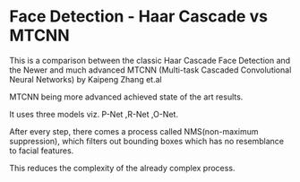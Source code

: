 # Face Detection - Haar Cascade vs MTCNN

This is a comparison between the classic Haar Cascade Face Detection and the Newer and much advanced MTCNN (Multi-task Cascaded Convolutional Neural Networks) by Kaipeng Zhang et.al

MTCNN being more advanced achieved state of the art results.

It uses three models viz. P-Net ,R-Net ,O-Net.

After every step, there comes a process called NMS(non-maximum suppression), which filters out bounding boxes which has no resemblance to facial features.

This reduces the complexity of the already complex process.
